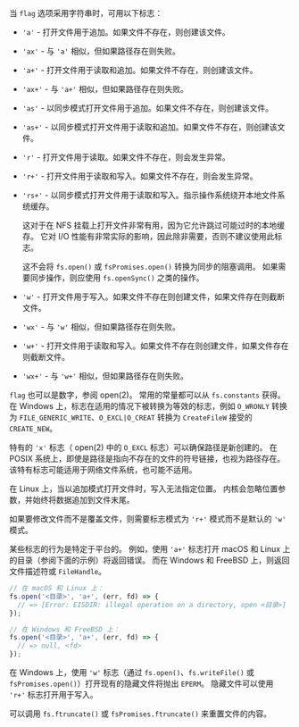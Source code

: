 
当 `flag` 选项采用字符串时，可用以下标志：

* `'a'` - 打开文件用于追加。如果文件不存在，则创建该文件。

* `'ax'` - 与 `'a'` 相似，但如果路径存在则失败。

* `'a+'` - 打开文件用于读取和追加。如果文件不存在，则创建该文件。

* `'ax+'` - 与 `'a+'` 相似，但如果路径存在则失败。

* `'as'` - 以同步模式打开文件用于追加。如果文件不存在，则创建该文件。

* `'as+'` - 以同步模式打开文件用于读取和追加。如果文件不存在，则创建该文件。

* `'r'` - 打开文件用于读取。如果文件不存在，则会发生异常。

* `'r+'` - 打开文件用于读取和写入。如果文件不存在，则会发生异常。

* `'rs+'` - 以同步模式打开文件用于读取和写入。指示操作系统绕开本地文件系统缓存。
  
  这对于在 NFS 挂载上打开文件非常有用，因为它允许跳过可能过时的本地缓存。
  它对 I/O 性能有非常实际的影响，因此除非需要，否则不建议使用此标志。

  这不会将 `fs.open()` 或 `fsPromises.open()` 转换为同步的阻塞调用。
  如果需要同步操作，则应使用 `fs.openSync()` 之类的操作。

* `'w'` - 打开文件用于写入。如果文件不存在则创建文件，如果文件存在则截断文件。

* `'wx'` - 与 `'w'` 相似，但如果路径存在则失败。

* `'w+'` - 打开文件用于读取和写入。如果文件不存在则创建文件，如果文件存在则截断文件。

* `'wx+'` - 与 `'w+'` 相似，但如果路径存在则失败。

`flag` 也可以是数字，参阅 open(2)。
常用的常量都可以从 `fs.constants` 获得。
在 Windows 上，标志在适用的情况下被转换为等效的标志，例如 `O_WRONLY` 转换为 `FILE_GENERIC_WRITE`、`O_EXCL|O_CREAT` 转换为 `CreateFileW` 接受的 `CREATE_NEW`。

特有的 `'x'` 标志（ open(2) 中的 `O_EXCL` 标志）可以确保路径是新创建的。
在 POSIX 系统上，即使是路径是指向不存在的文件的符号链接，也视为路径存在。
该特有标志可能适用于网络文件系统，也可能不适用。

在 Linux 上，当以追加模式打开文件时，写入无法指定位置。
内核会忽略位置参数，并始终将数据追加到文件末尾。

如果要修改文件而不是覆盖文件，则需要标志模式为 `'r+'` 模式而不是默认的 `'w'` 模式。

某些标志的行为是特定于平台的。
例如，使用 `'a+'` 标志打开 macOS 和 Linux 上的目录（参阅下面的示例）将返回错误。
而在 Windows 和 FreeBSD 上，则返回文件描述符或 `FileHandle`。

```js
// 在 macOS 和 Linux 上：
fs.open('<目录>', 'a+', (err, fd) => {
  // => [Error: EISDIR: illegal operation on a directory, open <目录>]
});

// 在 Windows 和 FreeBSD 上：
fs.open('<目录>', 'a+', (err, fd) => {
  // => null, <fd>
});
```

在 Windows 上，使用 `'w'` 标志（通过 `fs.open()`、`fs.writeFile()` 或 `fsPromises.open()`）打开现有的隐藏文件将抛出 `EPERM`。
隐藏文件可以使用 `'r+'` 标志打开用于写入。

可以调用 `fs.ftruncate()` 或 `fsPromises.ftruncate()` 来重置文件的内容。

